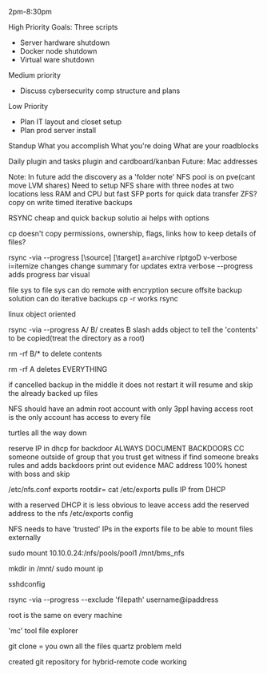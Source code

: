 2pm-8:30pm

High Priority Goals:
Three scripts
 - Server hardware shutdown
 - Docker node shutdown
 - Virtual ware shutdown

Medium priority
 - Discuss cybersecurity comp structure and plans

Low Priority
 - Plan IT layout and closet setup
 - Plan prod server install

Standup
	What you accomplish
	What you're doing
	What are your roadblocks

Daily plugin and tasks plugin and cardboard/kanban
Future:
	Mac addresses


 
Note:
	In future add the discovery as a 'folder note'
	NFS pool is on pve(cant move LVM shares)
	Need to setup NFS share with three nodes at two locations
	less RAM and CPU but fast SFP ports for quick data transfer
	ZFS? copy on write
	timed iterative backups


RSYNC
cheap and quick backup solutio
ai helps with options

cp doesn't copy permissions, ownership, flags, links
how to keep details of files?

rsync -via --progress [\source\] [\target\]
a=archive
	rlptgoD
v-verbose
i=itemize changes
	change summary for updates
	extra verbose
--progress
	adds progress bar visual

file sys to file sys
can do remote with encryption
secure offsite backup solution
can do iterative backups
cp -r works
rsync

linux object oriented

rsync -via --progress A/ B/
creates B
slash adds object to tell the 'contents' to be copied(treat the directory as a root)

rm -rf B/*
to delete contents

rm -rf A
deletes EVERYTHING

if cancelled backup in the middle it does not restart
it will resume and skip the already backed up files


NFS
should have an admin root  account with only 3ppl having access
root is the only account has access to every file

turtles all the way down

reserve IP in dhcp for backdoor
ALWAYS DOCUMENT BACKDOORS
CC someone outside of group that you trust
get witness if find someone breaks rules and adds backdoors
print out evidence
MAC address
100% honest with boss and skip



/etc/nfs.conf
exports
rootdir=
cat /etc/exports
pulls IP from DHCP

with a reserved DHCP it is less obvious to leave access
add the reserved address to the nfs /etc/exports config

NFS needs to have 'trusted' IPs in the exports file to be able to mount files externally

sudo mount 10.10.0.24:/nfs/pools/pool1 /mnt/bms_nfs

mkdir in /mnt/
sudo mount ip

sshdconfig

rsync -via --progress --exclude 'filepath' username@ipaddress

root is the same on every machine

'mc' tool file explorer

git clone = you own all the files
quartz problem
meld <onedirectory> <anotherdirectory>


created git repository for hybrid-remote code working